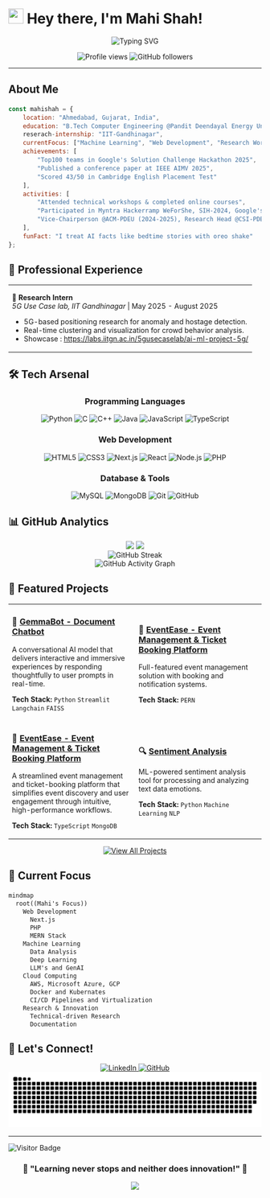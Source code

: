 # <img src="https://raw.githubusercontent.com/MartinHeinz/MartinHeinz/master/wave.gif" width="30px" height="30px" /> Hey there, I'm Mahi Shah!

<div align="center">
  <img src="https://readme-typing-svg.herokuapp.com?font=Fira+Code&size=22&duration=3000&pause=1000&color=6AD3F0&center=true&vCenter=true&width=600&lines=Computer+Science+Major;AI/ML+Practitioner;Research+Enthusiast;Tech+Upgrader;Learning-Growing-Improving-Evolving!" alt="Typing SVG" />
</div>

<p align="center">
  <img src="https://komarev.com/ghpvc/?username=mahishah05&label=Profile%20views&color=0e75b6&style=flat" alt="Profile views" />
  <img src="https://img.shields.io/github/followers/mahishah05?label=Followers&style=social" alt="GitHub followers" />
</p>

---

## About Me

```javascript
const mahishah = {
    location: "Ahmedabad, Gujarat, India",
    education: "B.Tech Computer Engineering @Pandit Deendayal Energy University (2022-2026)",
    reserach-internship: "IIT-Gandhinagar",
    currentFocus: ["Machine Learning", "Web Development", "Research Work"],
    achievements: [
        "Top100 teams in Google's Solution Challenge Hackathon 2025",
        "Published a conference paper at IEEE AIMV 2025",
        "Scored 43/50 in Cambridge English Placement Test"
    ],
    activities: [
        "Attended technical workshops & completed online courses",
        "Participated in Myntra Hackerramp WeForShe, SIH-2024, Google's Solution Challenge Hackathon, NIT Patna's ByteVerse Annual Hackathon",
        "Vice-Chairperson @ACM-PDEU (2024-2025), Research Head @CSI-PDEU (2024-2025)"
    ],
    funFact: "I treat AI facts like bedtime stories with oreo shake"
};
```

## 💼 Professional Experience

<table>
<tr>
<td>

**🔬 Research Intern**  
*5G Use Case lab, IIT Gandhinagar* | May 2025 - August 2025  
- 5G-based positioning research for anomaly and hostage detection.
- Real-time clustering and visualization for crowd behavior analysis.
- Showcase : https://labs.iitgn.ac.in/5gusecaselab/ai-ml-project-5g/

</td>
</table>


## 🛠️ Tech Arsenal

<div align="center">

### Programming Languages
![Python](https://img.shields.io/badge/Python-3776AB?style=for-the-badge&logo=python&logoColor=white)
![C](https://img.shields.io/badge/C-00599C?style=for-the-badge&logo=c&logoColor=white)
![C++](https://img.shields.io/badge/C++-00599C?style=for-the-badge&logo=c%2B%2B&logoColor=white)
![Java](https://img.shields.io/badge/Java-ED8B00?style=for-the-badge&logo=java&logoColor=white)
![JavaScript](https://img.shields.io/badge/JavaScript-F7DF1E?style=for-the-badge&logo=javascript&logoColor=black)
![TypeScript](https://img.shields.io/badge/TypeScript-007ACC?style=for-the-badge&logo=typescript&logoColor=white)

### Web Development
![HTML5](https://img.shields.io/badge/HTML5-E34F26?style=for-the-badge&logo=html5&logoColor=white)
![CSS3](https://img.shields.io/badge/CSS3-1572B6?style=for-the-badge&logo=css3&logoColor=white)
![Next.js](https://img.shields.io/badge/Next.js-000000?style=for-the-badge&logo=nextdotjs&logoColor=white)
![React](https://img.shields.io/badge/React-20232A?style=for-the-badge&logo=react&logoColor=61DAFB)
![Node.js](https://img.shields.io/badge/Node.js-43853D?style=for-the-badge&logo=node.js&logoColor=white)
![PHP](https://img.shields.io/badge/PHP-777BB4?style=for-the-badge&logo=php&logoColor=white)

### Database & Tools
![MySQL](https://img.shields.io/badge/MySQL-00000F?style=for-the-badge&logo=mysql&logoColor=white)
![MongoDB](https://img.shields.io/badge/MongoDB-4EA94B?style=for-the-badge&logo=mongodb&logoColor=white)
![Git](https://img.shields.io/badge/Git-F05032?style=for-the-badge&logo=git&logoColor=white)
![GitHub](https://img.shields.io/badge/GitHub-100000?style=for-the-badge&logo=github&logoColor=white)


</div>

## 📊 GitHub Analytics

<div align="center">
  <img height="180em" src="https://github-readme-stats.vercel.app/api?username=mahishah05&show_icons=true&theme=tokyonight&include_all_commits=true&count_private=true"/>
  <img height="180em" src="https://github-readme-stats.vercel.app/api/top-langs/?username=mahishah05&layout=compact&langs_count=8&theme=tokyonight"/>
</div>

<div align="center">
  <img src="https://github-readme-streak-stats.herokuapp.com/?user=mahishah05&theme=tokyonight" alt="GitHub Streak" />
</div>

<div align="center">
  <img src="https://github-readme-activity-graph.vercel.app/graph?username=mahishah05&theme=tokyo-night&bg_color=1a1b27&color=70a5fd&line=bf91f3&point=38bdae&area=true&hide_border=true" alt="GitHub Activity Graph" />
</div>

## 🚀 Featured Projects

<div align="center">
<table>
<tr>
<td width="50%">

### 🏪 [GemmaBot - Document Chatbot](https://github.com/mahishah05/Document-ChatBot-Model)
A conversational AI model that delivers interactive and immersive experiences by responding thoughtfully to user prompts in real-time.

**Tech Stack:** `Python` `Streamlit` `Langchain` `FAISS`

</td>
<td width="50%">

### 🎉 [EventEase - Event Management & Ticket Booking Platform](https://github.com/maitreemistry/event-management-platform) 
Full-featured event management solution with booking and notification systems.

**Tech Stack:** `PERN`

</td>
</tr>
<tr>
<td width="50%">

### 📱 [EventEase - Event Management & Ticket Booking Platform](https://github.com/mahishah05/EventEase)
A streamlined event management and ticket-booking platform that simplifies event discovery and user engagement through intuitive, high-performance workflows.

**Tech Stack:** `TypeScript` `MongoDB`

</td>
<td width="50%">

### 🔍 [Sentiment Analysis](https://github.com/maitreemistry/sentiment-analysis-python)
ML-powered sentiment analysis tool for processing and analyzing text data emotions.

**Tech Stack:** `Python` `Machine Learning` `NLP`

</td>
</tr>
</table>
</div>

<div align="center">
  <a href="https://github.com/mahishah05?tab=repositories">
    <img src="https://img.shields.io/badge/View%20All%20Projects-000000?style=for-the-badge&logo=github&logoColor=white" alt="View All Projects" />
  </a>
</div>



## 🎯 Current Focus

```mermaid
mindmap
  root((Mahi's Focus))
    Web Development
      Next.js 
      PHP
      MERN Stack
    Machine Learning
      Data Analysis
      Deep Learning
      LLM's and GenAI
    Cloud Computing
      AWS, Microsoft Azure, GCP
      Docker and Kubernates 
      CI/CD Pipelines and Virtualization
    Research & Innovation
      Technical-driven Research
      Documentation
```

## 🌟 Let's Connect!

<div align="center">
  <a href="https://www.linkedin.com/in/mahishah05">
    <img src="https://img.shields.io/badge/LinkedIn-0077B5?style=for-the-badge&logo=linkedin&logoColor=white" alt="LinkedIn" />
  </a>
  <a href="https://github.com/mahishah05">
    <img src="https://img.shields.io/badge/GitHub-100000?style=for-the-badge&logo=github&logoColor=white" alt="GitHub" />
  </a>
</div>

<div align="center">
  <img src="https://raw.githubusercontent.com/platane/platane/output/github-contribution-grid-snake-dark.svg" alt="Snake Animation" />
</div>


---
<img src="https://visitor-badge.laobi.icu/badge?page_id=maitreemistry.maitreemistry" alt="Visitor Badge" />

<div align="center">
    <h3>💫 "Learning never stops and neither does innovation!" 💫</h3>
  <img src="https://capsule-render.vercel.app/api?type=waving&color=gradient&height=100&section=footer&fontSize=16&fontAlignY=65&descAlign=50" />
</div>















